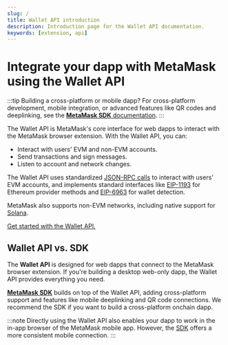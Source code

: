 ```yaml
---
slug: / 
title: Wallet API introduction
description: Introduction page for the Wallet API documentation.
keywords: [extension, api]
---
```


# Integrate your dapp with MetaMask using the Wallet API

:::tip Building a cross-platform or mobile dapp?
For cross-platform development, mobile integration, or advanced features like QR codes and 
deeplinking, see the [**MetaMask SDK** documentation](/sdk).
:::

The Wallet API is MetaMask's core interface for web dapps to interact with the MetaMask browser extension.
With the Wallet API, you can:

- Interact with users' EVM and non-EVM accounts.
- Send transactions and sign messages.
- Listen to account and network changes.

The Wallet API uses standardized [JSON-RPC calls](reference/json-rpc-methods/index.md) to 
interact with users' EVM accounts, and implements standard interfaces like
[EIP-1193](https://eips.ethereum.org/EIPS/eip-1193) for Ethereum provider methods and
[EIP-6963](https://eips.ethereum.org/EIPS/eip-6963) for wallet detection.

MetaMask also supports non-EVM networks, including native support for [Solana](how-to/use-non-evm-networks/solana.md).

[Get started with the Wallet API.](how-to/connect-extension.md)

## Wallet API vs. SDK

The **Wallet API** is designed for web dapps that connect to the MetaMask browser extension.
If you're building a desktop web-only dapp, the Wallet API provides everything you need.

[**MetaMask SDK**](/sdk) builds on top of the Wallet API, adding cross-platform support and features like mobile deeplinking and QR code connections.
We recommend the SDK if you want to build a cross-platform onchain dapp.

:::note
Directly using the Wallet API also enables your dapp to work in the in-app browser of the MetaMask mobile app.
However, the [SDK](/sdk) offers a more consistent mobile connection.
:::
